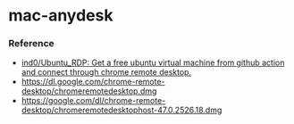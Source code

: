 mac-anydesk
===========
### Reference
- [ind0/Ubuntu_RDP: Get a free ubuntu virtual machine from github action and connect through chrome remote desktop.](https://github.com/ind0/Ubuntu_RDP)
- https://dl.google.com/chrome-remote-desktop/chromeremotedesktop.dmg
- https://google.com/dl/chrome-remote-desktop/chromeremotedesktophost-47.0.2526.18.dmg
